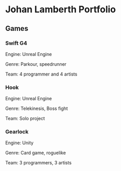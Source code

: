 # Johan Lamberth Portfolio

## Games

### Swift G4

Engine: Unreal Engine

Genre: Parkour, speedrunner

Team: 4 programmer and 4 artists


### Hook

Engine: Unreal Engine

Genre: Telekinesis, Boss fight

Team: Solo project


### Gearlock

Engine: Unity

Genre: Card game, roguelike

Team: 3 programmers, 3 artists
